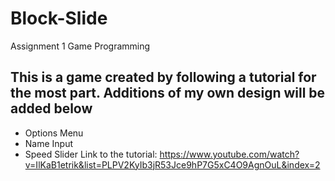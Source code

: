 # Block-Slide
Assignment 1 Game Programming

This is a game created by following a tutorial for the most part. 
Additions of my own design will be added below
-
- Options Menu
- Name Input
- Speed Slider
Link to the tutorial: https://www.youtube.com/watch?v=IlKaB1etrik&list=PLPV2KyIb3jR53Jce9hP7G5xC4O9AgnOuL&index=2
